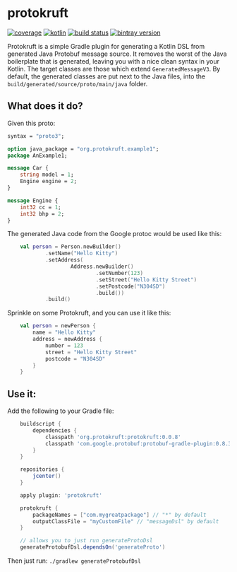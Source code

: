 # protokruft

[![coverage](https://coveralls.io/repos/daviddenton/protokruft/badge.svg?branch=master)](https://coveralls.io/github/daviddenton/protokruft?branch=master)
[![kotlin](https://img.shields.io/badge/kotlin-1.2-blue.svg)](http://kotlinlang.org)
[![build status](https://travis-ci.org/daviddenton/protokruft.svg?branch=master)](https://travis-ci.org/daviddenton/protokruft)
[![bintray version](https://api.bintray.com/packages/daviddenton/maven/protokruft/images/download.svg)](https://bintray.com/daviddenton/maven/protokruft/_latestVersion)

Protokruft is a simple Gradle plugin for generating a Kotlin DSL from generated Java Protobuf message source. It removes the worst of the Java boilerplate that is generated, leaving you with a nice clean syntax in your Kotlin. The target classes are those which extend `GeneratedMessageV3`. By default, the generated classes are put next to the Java files, into the `build/generated/source/proto/main/java` folder.

## What does it do?
Given this proto:
```proto
syntax = "proto3";

option java_package = "org.protokruft.example1";
package AnExample1;

message Car {
    string model = 1;
    Engine engine = 2;
}

message Engine {
    int32 cc = 1;
    int32 bhp = 2;
}
```
The generated Java code from the Google protoc would be used like this:

```kotlin
    val person = Person.newBuilder()
            .setName("Hello Kitty")
            .setAddress(
                    Address.newBuilder()
                            .setNumber(123)
                            .setStreet("Hello Kitty Street")
                            .setPostcode("N304SD")
                            .build())
            .build()
```

Sprinkle on some Protokruft, and you can use it like this:
```kotlin
    val person = newPerson {
        name = "Hello Kitty"
        address = newAddress {
            number = 123
            street = "Hello Kitty Street"
            postcode = "N304SD"
        }
    }
```

## Use it:
Add the following to your Gradle file:
```groovy
    buildscript {
        dependencies {
            classpath 'org.protokruft:protokruft:0.0.8'
            classpath 'com.google.protobuf:protobuf-gradle-plugin:0.8.3'
        }
    }

    repositories {
        jcenter()
    }

    apply plugin: 'protokruft'

    protokruft {
        packageNames = ["com.mygreatpackage"] // "*" by default
        outputClassFile = "myCustomFile" // "messageDsl" by default
    }

    // allows you to just run generateProtoDsl
    generateProtobufDsl.dependsOn('generateProto')    
```

Then just run: `./gradlew generateProtobufDsl`
